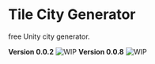 # Tile City Generator 
free Unity city generator.

**Version 0.0.2**
![WIP](https://image.prntscr.com/image/LjfXBncqSXCMrErgwpPTBg.png)
**Version 0.0.8**
![WIP](https://image.prntscr.com/image/xWklc_2ESoylcoNk1kB39g.jpg)

